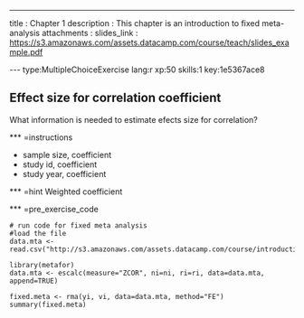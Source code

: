 ---
title       : Chapter 1
description : This chapter is an introduction to fixed meta-analysis
attachments :
slides_link : https://s3.amazonaws.com/assets.datacamp.com/course/teach/slides_example.pdf

--- type:MultipleChoiceExercise lang:r xp:50 skills:1 key:1e5367ace8
## Effect size for correlation coefficient

What information is needed to estimate efects size for correlation?

*** =instructions
- sample size, coefficient
- study id, coefficient
- study year, coefficient

*** =hint
Weighted coefficient

*** =pre_exercise_code
```{r}
# run code for fixed meta analysis
#load the file
data.mta <- read.csv("http://s3.amazonaws.com/assets.datacamp.com/course/introduction_to_r/movies.csv")

library(metafor)
data.mta <- escalc(measure="ZCOR", ni=ni, ri=ri, data=data.mta, append=TRUE)   

fixed.meta <- rma(yi, vi, data=data.mta, method="FE")
summary(fixed.meta)
```
